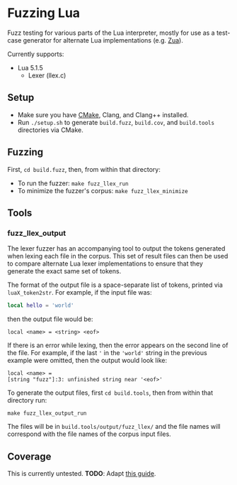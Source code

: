 Fuzzing Lua
===========

Fuzz testing for various parts of the Lua interpreter, mostly for use as a test-case generator for alternate Lua implementations (e.g. [Zua](https://github.com/squeek502/zua)).

Currently supports:
- Lua 5.1.5
  + Lexer (llex.c)

## Setup

- Make sure you have [CMake](https://cmake.org), Clang, and Clang++ installed.
- Run `./setup.sh` to generate `build.fuzz`, `build.cov`, and `build.tools` directories via CMake.

## Fuzzing

First, `cd build.fuzz`, then, from within that directory:

- To run the fuzzer: `make fuzz_llex_run`
- To minimize the fuzzer's corpus: `make fuzz_llex_minimize`

## Tools

### fuzz_llex_output

The lexer fuzzer has an accompanying tool to output the tokens generated when lexing each file in the corpus. This set of result files can then be used to compare alternate Lua lexer implementations to ensure that they generate the exact same set of tokens.

The format of the output file is a space-separate list of tokens, printed via `luaX_token2str`. For example, if the input file was:

```lua
local hello = 'world'
```

then the output file would be:

```
local <name> = <string> <eof>
```

If there is an error while lexing, then the error appears on the second line of the file. For example, if the last `'` in the `'world'` string in the previous example were omitted, then the output would look like:

```
local <name> =
[string "fuzz"]:3: unfinished string near '<eof>'
```

To generate the output files, first `cd build.tools`, then from within that directory run:

```
make fuzz_llex_output_run
```

The files will be in `build.tools/output/fuzz_llex/` and the file names will correspond with the file names of the corpus input files.

## Coverage

This is currently untested. **TODO**: Adapt [this guide](https://github.com/squeek502/d2itemreader/tree/master/tests/fuzz#checking-coverage-of-a-fuzzer).
